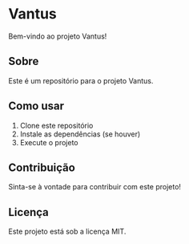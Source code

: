 # Vantus

Bem-vindo ao projeto Vantus!

## Sobre

Este é um repositório para o projeto Vantus.

## Como usar

1. Clone este repositório
2. Instale as dependências (se houver)
3. Execute o projeto

## Contribuição

Sinta-se à vontade para contribuir com este projeto!

## Licença

Este projeto está sob a licença MIT. 